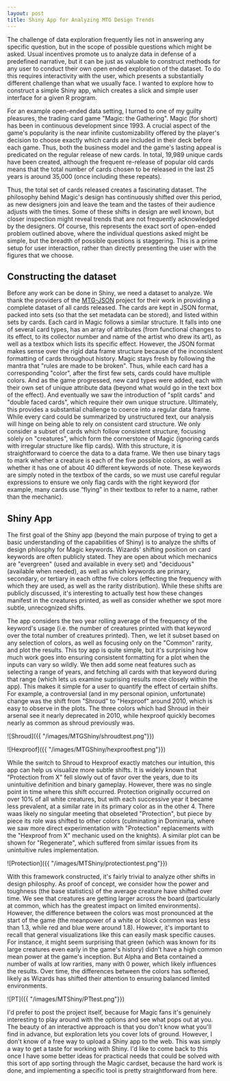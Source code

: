 ```yaml
---
layout: post
title: Shiny App for Analyzing MTG Design Trends
---
```


The challenge of data exploration frequently lies not in answering any specific question, but in the scope of possible questions which might be asked. Usual incentives promote us to analyze data in defense of a predefined narrative, but it can be just as valuable to construct methods for any user to conduct their own open ended exploration of the dataset. To do this requires interactivity with the user, which presents a substantially different challenge than what we usually face. I wanted to explore how to construct a simple Shiny app, which creates a slick and simple user interface for a given R program.

For an example open-ended data setting, I turned to one of my guilty pleasures, the trading card game "Magic: the Gathering". Magic (for short) has been in continuous development since 1993. A crucial aspect of the game's popularity is the near infinite customizability offered by the player's decision to choose exactly which cards are included in their deck before each game. Thus, both the business model and the game's lasting appeal is predicated on the regular release of new cards. In total, 19,989 unique cards have been created, although the frequent re-release of popular old cards means that the total number of cards chosen to be released in the last 25 years is around 35,000 (once including these repeats).

Thus, the total set of cards released creates a fascinating dataset. The philosophy behind Magic's design has continuously shifted over this period, as new designers join and leave the team and the tastes of their audience adjusts with the times. Some of these shifts in design are well known, but closer inspection might reveal trends that are not frequently acknowledged by the designers. Of course, this represents the exact sort of open-ended problem outlined above, where the individual questions asked might be simple, but the breadth of possible questions is staggering. This is a prime setup for user interaction, rather than directly presenting the user with the figures that we choose.

## Constructing the dataset

Before any work can be done in Shiny, we need a dataset to analyze. We thank the providers of the  [MTG-JSON](https://github.com/mtgjson/mtgjson) project for their work in providing a complete dataset of all cards released. The cards are kept in JSON format, packed into sets (so that the set metadata can be stored), and listed within sets by cards. Each card in Magic follows a similar structure. It falls into one of several card types, has an array of attributes (from functional changes to its effect, to its collector number and name of the artist who drew its art), as well as a textbox which lists its specific effect. However, the JSON format makes sense over the rigid data frame structure because of the inconsistent formatting of cards throughout history. Magic stays fresh by following the mantra that "rules are made to be broken". Thus, while each card has a corresponding "color", after the first few sets, cards could have multiple colors. And as the game progressed, new card types were added, each with their own set of unique attribute data (beyond what would go in the text box of the effect). And eventually we saw the introduction of "split cards" and "double faced cards", which require their own unique structure. Ultimately, this provides a substantial challenge to coerce into a regular data frame. While every card could be summarized by unstructured text, our analysis will hinge on being able to rely on consistent card structure. We only consider a subset of cards which follow consistent structure, focusing solely on "creatures", which form the cornerstone of Magic (ignoring cards with irregular structure like flip cards). With this structure, it is straightforward to coerce the data to a data frame. We then use binary tags to mark whether a creature is each of the five possible colors, as well as whether it has one of about 40 different keywords of note. These keywords are simply noted in the textbox of the cards, so we must use careful regular expressions to ensure we only flag cards with the right keyword (for example, many cards use “flying” in their textbox to refer to a name, rather than the mechanic).

## Shiny App

The first goal of the Shiny app (beyond the main purpose of trying to get a basic understanding of the capabilities of Shiny) is to analyze the shifts of design philosphy for Magic keywords. Wizards' shifting position on card keywords are often publicly stated. They are open about which mechanics are "evergreen" (used and available in every set) and "deciduous" (available when needed), as well as which keywords are primary, secondary, or tertiary in each ofthe five colors (effecting the frequency with which they are used, as well as the rarity distribution). While these shifts are publicly discussed, it's interesting to actually test how these changes manifest in the creatures printed, as well as consider whether we spot more subtle, unrecognized shifts.

The app considers the two year rolling average of the frequency of the keyword's usage (i.e. the number of creatures printed with that keyword over the total number of creatures printed). Then, we let it subset based on any selection of colors, as well as focusing only on the "Common" rarity, and plot the results. This toy app is quite simple, but it's surprising how much work goes into ensuring consistent formatting for a plot when the inputs can vary so wildly. We then add some neat features such as selecting a range of years, and fetching all cards with that keyword during that range (which lets us examine suprising results more closely within the app). This makes it simple for a user to quantify the effect of certain shifts. For example, a controversial (and in my personal opinion, unfortunate) change was the shift from "Shroud" to "Hexproof" around 2010, which is easy to observe in the plots. The three colors which had Shroud in their arsenal see it nearly deprecated in 2010, while hexproof quickly becomes nearly as common as shroud previously was.

![Shroud]({{ "/images/MTGShiny/shroudtest.png"}})

![Hexproof]({{ "/images/MTGShiny/hexprooftest.png"}})

While the switch to Shroud to Hexproof exactly matches our intuition, this app can help us visualize more subtle shifts. It is widely known that "Protection from X" fell slowly out of favor over the years, due to its unintuitive definition and binary gameplay. However, there was no single point in time where this shift occurred. Protection originally occurred on over 10% of all white creatures, but with each successive year it became less prevalent, at a similar rate in its primary color as in the other 4. There waas likely no singular meeting that obseleted "Protection", but piece by piece its role was shifted to other colors (culminating in Dominaria, where we saw more direct experimentation with "Protection" replacements with the "Hexproof from X" mechanic used on the knights). A similar plot can be shown for "Regenerate", which suffered from similar issues from its unintuitive rules implementation.

![Protection]({{ "/images/MTShiny/protectiontest.png"}})


With this framework constructed, it's fairly trivial to analyze other shifts in design philosphy. As proof of concept, we consider how the power and toughness (the base statistics) of the average creature have shifted over time. We see that creatures are getting larger across the board (particularly at common, which has the greatest impact on limited environments). However, the difference between the colors was most pronounced at the start of the game (the meanpower of a white or block common was less than 1.3, while red and blue were around 1.8). However, it's important to recall that general visualizations like this can easily mask specific causes. For instance, it might seem surprising that green (which was known for its large creatures even early in the game's history) didn't have a high common mean power at the game's inception. But Alpha and Beta contained a number of walls at low rarities, many with 0 power, which likely influences the results. Over time, the differences between the colors has softened, likely as Wizards has shifted their attention to ensuring balanced limited environments.

![PT]({{ "/images/MTShiny/PTtest.png"}})

I'd prefer to post the project itself, because for Magic fans it's genuinely interesting to play around with the options and see what pops out at you. The beauty of an interactive approach is that you don't know what you'll find in advance, but exploration lets you cover lots of ground. However, I don't know of a free way to upload a Shiny app to the web. This was simply a way to get a taste for working with Shiny. I'd like to come back to this once I have some better ideas for practical needs that could be solved with this sort of app sorting through the Magic cardset, because the hard work is done, and implementing a specific tool is pretty straightforward from here.
